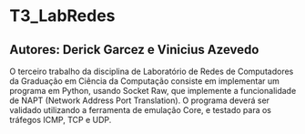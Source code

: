 # T3_LabRedes
## Autores: Derick Garcez e Vinicius Azevedo
O terceiro trabalho da disciplina de Laboratório de Redes de Computadores da Graduação em Ciência da Computação consiste em implementar um programa em Python, usando Socket Raw, que implemente a funcionalidade de NAPT (Network Address Port Translation). O programa deverá ser validado utilizando a ferramenta de emulação Core, e testado para os tráfegos ICMP, TCP e UDP.
